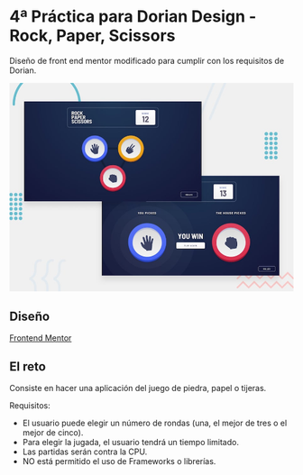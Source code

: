 # 4ª Práctica para Dorian Design - Rock, Paper, Scissors

Diseño de front end mentor modificado para cumplir con los requisitos de Dorian.

![Design preview for the Rock, Paper, Scissors coding challenge](./design/desktop-preview.jpg)

## Diseño

[Frontend Mentor](https://www.frontendmentor.io)

## El reto

Consiste en hacer una aplicación del juego de piedra, papel o tijeras.

Requisitos:

- El usuario puede elegir un número de rondas (una, el mejor de tres o el mejor de cinco).
- Para elegir la jugada, el usuario tendrá un tiempo limitado.
- Las partidas serán contra la CPU.
- NO está permitido el uso de Frameworks o librerías.
